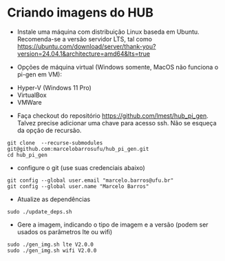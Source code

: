 # Criando imagens do HUB

- Instale uma máquina com distribuição Linux baseda em Ubuntu. Recomenda-se a versão servidor LTS, tal como https://ubuntu.com/download/server/thank-you?version=24.04.1&architecture=amd64&lts=true

- Opções de máquina virtual (Windows somente, MacOS não funciona o pi-gen em VM):
 * Hyper-V (Windows 11 Pro)
 * VirtualBox
 * VMWare
 
- Faça checkout do repositório https://github.com/lmest/hub_pi_gen. Talvez precise adicionar uma chave para acesso ssh. Não se esqueça da opção de recursão.

```
git clone  --recurse-submodules git@github.com:marcelobarrosufu/hub_pi_gen.git
cd hub_pi_gen
```

- configure o git (use suas credenciais abaixo)

```
git config --global user.email "marcelo.barros@ufu.br"
git config --global user.name "Marcelo Barros"
```

- Atualize as dependências

```
sudo ./update_deps.sh
```

- Gere a imagem, indicando o tipo de imagem e a versão (podem ser usados os parâmetros lte ou wifi)

```
sudo ./gen_img.sh lte V2.0.0
sudo ./gen_img.sh wifi V2.0.0
```
 
 
